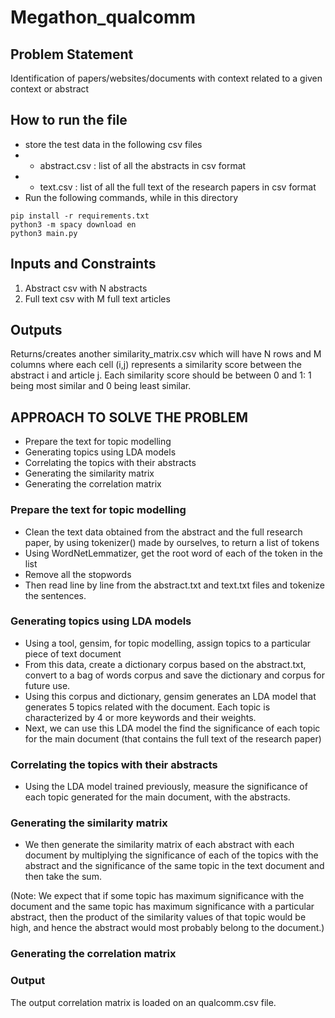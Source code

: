 
# Megathon_qualcomm

## Problem Statement

Identification of papers/websites/documents with context related to a given context or abstract

## How to run the file

- store the test data in the following csv files
- - abstract.csv : list of all the abstracts in csv format
- - text.csv     : list of all the full text of the research papers in csv format
- Run the following commands, while in this directory

```
pip install -r requirements.txt
python3 -m spacy download en
python3 main.py
```

## Inputs and Constraints

1) Abstract csv with N abstracts
2) Full text csv with M full text articles

## Outputs

Returns/creates another similarity_matrix.csv which will have N rows and M columns where each cell (i,j) represents a similarity score between the abstract i and article j.  Each similarity score should be between 0 and 1: 1 being most similar and 0 being least similar.

## APPROACH TO SOLVE THE PROBLEM

- Prepare the text for topic modelling
- Generating topics using LDA models
- Correlating the topics with their abstracts
- Generating the similarity matrix
- Generating the correlation matrix

### Prepare the text for topic modelling

- Clean the text data obtained from the abstract and the full research paper, by using tokenizer() made by ourselves, to return a list of tokens 
- Using WordNetLemmatizer, get the root word of each of the token in the list
- Remove all the stopwords
- Then read line by line from the abstract.txt and text.txt files and tokenize the sentences.

### Generating topics using LDA models

- Using a tool, gensim, for topic modelling, assign topics to a particular piece of text document
- From this data, create a dictionary corpus based on the abstract.txt, convert to a bag of words corpus and save the dictionary and corpus for future use.
- Using this corpus and dictionary, gensim generates an LDA model that generates 5 topics related with the document. Each topic is characterized by 4 or more keywords and their weights.
- Next, we can use this LDA model the find the significance of each topic for the main document (that contains the full text of the research paper)

### Correlating the topics with their abstracts

- Using the LDA model trained previously, measure the significance of each topic generated for the main document, with the abstracts.

### Generating the similarity matrix

- We then generate the similarity matrix of each abstract with each document by multiplying the significance of each of the topics with the abstract and the significance of the same topic in the text document and then take the sum. 

(Note: We expect that if some topic has maximum significance with the document and the same topic has maximum significance with a particular abstract, then the product of the similarity values of that topic would be high, and hence the abstract would most probably belong to the document.)

### Generating the correlation matrix


### Output

The output correlation matrix is loaded on an qualcomm.csv file.
